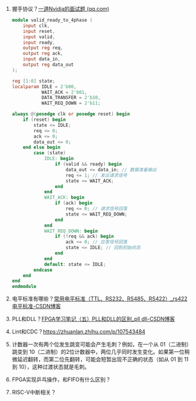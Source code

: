 1. 握手协议？[一道Nvidia的面试题 (qq.com)](https://mp.weixin.qq.com/s/EDAjjVJzzyKstI10fqv6Lw)

    ```verilog
    module valid_ready_to_4phase (
        input clk,
        input reset,
        input valid,
        input ready,
        output reg req,
        output reg ack,
        input data_in,
        output reg data_out
    );
    
    reg [1:0] state;
    localparam IDLE = 2'b00,
               WAIT_ACK = 2'b01,
               DATA_TRANSFER = 2'b10,
               WAIT_REQ_DOWN = 2'b11;
    
    always @(posedge clk or posedge reset) begin
        if (reset) begin
            state <= IDLE;
            req <= 0;
            ack <= 0;
            data_out <= 0;
        end else begin
            case (state)
                IDLE: begin
                    if (valid && ready) begin
                        data_out <= data_in; // 数据准备输出
                        req <= 1; // 发出请求信号
                        state <= WAIT_ACK;
                    end
                end
                WAIT_ACK: begin
                    if (ack) begin
                        req <= 0; // 请求信号回落
                        state <= WAIT_REQ_DOWN;
                    end
                end
                WAIT_REQ_DOWN: begin
                    if (!req && ack) begin
                        ack <= 0; // 应答信号回落
                        state <= IDLE; // 回到初始状态
                    end
                end
                default: state <= IDLE;
            endcase
        end
    end
    endmodule
    ```

2. 电平标准有哪些？[常用电平标准（TTL、RS232、RS485、RS422）_rs422电平标准-CSDN博客](https://blog.csdn.net/qq_48641886/article/details/127757440)

3. PLL和DLL？[FPGA学习笔记（五）PLL和DLL的区别_pll dll-CSDN博客](https://blog.csdn.net/qq_33194301/article/details/103681263)

4. Lint和CDC？https://zhuanlan.zhihu.com/p/107543484

5. 计数器一次有两个位发生跳变可能会产生毛刺？例如，在一个从 01（二进制）跳变到 10（二进制）的2位计数器中，两位几乎同时发生变化。如果第一位稍微延迟翻转，而第二位先翻转，可能会短暂出现不正确的状态（如从 01 到 11 到 10），这种过渡状态就是毛刺。

6. FPGA实现乒乓操作，和FIFO有什么区别？

7. RISC-V中断相关？
